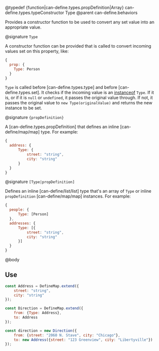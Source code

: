 @typedef {function|can-define.types.propDefinition|Array} can-define.types.typeConstructor Type
@parent can-define.behaviors

Provides a constructor function to be used to convert any set value into an appropriate
value.

@signature `Type`

A constructor function can be provided that is called to convert incoming values set on this property, like:

```javascript
{
  prop: {
    Type: Person
  }
}
```    

`Type` is called before [can-define.types.type] and before [can-define.types.set]. It checks if the incoming value
is an [instanceof](https://developer.mozilla.org/en-US/docs/Web/JavaScript/Reference/Operators/instanceof) `Type`. If it is, or if it is `null` or `undefined`, it passes the original value through.  If not, it passes the original value to `new Type(originalValue)` and returns the
new instance to be set.

@signature `{propDefinition}`

A [can-define.types.propDefinition] that defines an inline [can-define/map/map] type.  For example:

```javascript
{
  address: {
      Type: {
          street: "string",
          city: "string"
      }
  }
}
```

@signature `[Type|propDefinition]`

Defines an inline [can-define/list/list] type that's an array of `Type` or inline `propDefinition` [can-define/map/map]
instances.  For example:

```javascript
{
  people: {
      Type: [Person]
  },
  addresses: {
      Type: [{
          street: "string",
          city: "string"
      }]
  }
}
```


@body

## Use

```javascript
const Address = DefineMap.extend({
    street: "string",
    city: "string"
});

const Direction = DefineMap.extend({
    from: {Type: Address},
    to: Address
});

const direction = new Direction({
    from: {street: "2060 N. Stave", city: "Chicago"},
    to: new Address({street: "123 Greenview", city: "Libertyville"})
});
```
